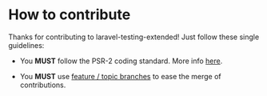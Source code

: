 # How to contribute

Thanks for contributing to laravel-testing-extended! Just follow these single guidelines:
- You __MUST__ follow the PSR-2 coding standard. More info [here](https://github.com/php-fig/fig-standards/blob/master/accepted/PSR-2-coding-style-guide.md).

- You __MUST__ use [feature / topic branches](https://git-scm.com/book/en/v2/Git-Branching-Branching-Workflows) to ease the merge of contributions.

